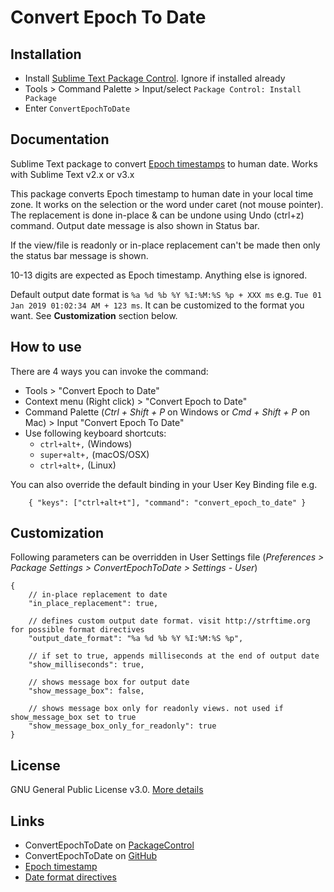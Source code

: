 # Convert Epoch To Date

## Installation

* Install [Sublime Text Package Control](https://packagecontrol.io). Ignore if installed already
* Tools > Command Palette > Input/select `Package Control: Install Package`
* Enter `ConvertEpochToDate`

## Documentation
Sublime Text package to convert [Epoch timestamps](https://www.wikiwand.com/en/Unix_time) to human date. Works with Sublime Text v2.x or v3.x

This package converts Epoch timestamp to human date in your local time zone. It works on the selection or the word under caret (not mouse pointer). The replacement is done in-place & can be undone using Undo (ctrl+z) command. Output date message is also shown in Status bar.

If the view/file is readonly or in-place replacement can't be made then only the status bar message is shown.

10-13 digits are expected as Epoch timestamp. Anything else is ignored.

Default output date format is `%a %d %b %Y %I:%M:%S %p + XXX ms` e.g.
`Tue 01 Jan 2019 01:02:34 AM + 123 ms`. It can be customized to the format you want. See **Customization** section below.

## How to use

There are 4 ways you can invoke the command:

* Tools > "Convert Epoch to Date"
* Context menu (Right click) > "Convert Epoch to Date"
* Command Palette (_Ctrl + Shift + P_ on Windows or _Cmd + Shift + P_ on Mac) > Input "Convert Epoch To Date"
* Use following keyboard shortcuts:
    * `ctrl+alt+,`  (Windows)
    * `super+alt+,` (macOS/OSX)
    * `ctrl+alt+,`  (Linux)

You can also override the default binding in your User Key Binding file e.g.

`    { "keys": ["ctrl+alt+t"], "command": "convert_epoch_to_date" }`

## Customization
Following parameters can be overridden in User Settings file (_Preferences > Package Settings > ConvertEpochToDate > Settings - User_)

```
{
    // in-place replacement to date
    "in_place_replacement": true,

    // defines custom output date format. visit http://strftime.org for possible format directives
    "output_date_format": "%a %d %b %Y %I:%M:%S %p",

    // if set to true, appends milliseconds at the end of output date
    "show_milliseconds": true,

    // shows message box for output date
    "show_message_box": false,

    // shows message box only for readonly views. not used if show_message_box set to true
    "show_message_box_only_for_readonly": true
}
```

## License

GNU General Public License v3.0. [More details](https://github.com/nexional/ConvertEpochToDate/blob/master/LICENSE)

## Links

* ConvertEpochToDate on [PackageControl](https://packagecontrol.io/packages/ConvertEpochToDate)
* ConvertEpochToDate on [GitHub](https://github.com/nexional/ConvertEpochToDate)
* [Epoch timestamp](https://www.wikiwand.com/en/Unix_time)
* [Date format directives](http://strftime.org)
